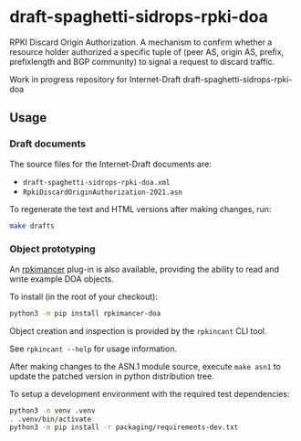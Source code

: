 # draft-spaghetti-sidrops-rpki-doa

RPKI Discard Origin Authorization. A mechanism to confirm whether a resource
holder authorized a specific tuple of (peer AS, origin AS, prefix, prefixlength
and BGP community) to signal a request to discard traffic.

Work in progress repository for Internet-Draft draft-spaghetti-sidrops-rpki-doa

## Usage

### Draft documents

The source files for the Internet-Draft documents are:

- `draft-spaghetti-sidrops-rpki-doa.xml`
- `RpkiDiscardOriginAuthorization-2021.asn`

To regenerate the text and HTML versions after making changes, run:

``` sh
make drafts
```

### Object prototyping

An [rpkimancer](https://github.com/benmaddison/rpkimancer/) plug-in is also
available, providing the ability to read and write example DOA objects.

To install (in the root of your checkout):

``` sh
python3 -m pip install rpkimancer-doa
```

Object creation and inspection is provided by the `rpkincant` CLI tool.

See `rpkincant --help` for usage information.

After making changes to the ASN.1 module source, execute `make asn1` to update
the patched version in python distribution tree.

To setup a development environment with the required test dependencies:

``` sh
python3 -m venv .venv
. .venv/bin/activate
python3 -m pip install -r packaging/requirements-dev.txt
```

